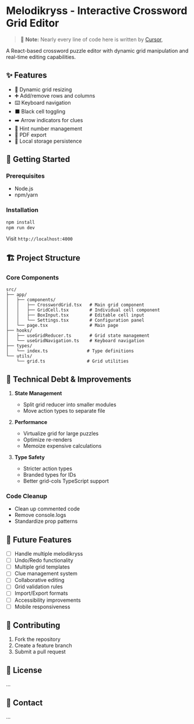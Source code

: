 # Melodikryss - Interactive Crossword Grid Editor

> 🤖 **Note:** Nearly every line of code here is written by [Cursor](https://cursor.sh/),

A React-based crossword puzzle editor with dynamic grid manipulation and real-time editing capabilities.

## ✨ Features

- 📏 Dynamic grid resizing
- ➕ Add/remove rows and columns
- ⌨️ Keyboard navigation
- ⬛ Black cell toggling
- ➡️ Arrow indicators for clues
- 🔢 Hint number management
- 📄 PDF export
- 💾 Local storage persistence

## 🚀 Getting Started

### Prerequisites

- Node.js
- npm/yarn

### Installation

```bash
npm install
npm run dev
```

Visit `http://localhost:4000`

## 🏗️ Project Structure

### Core Components

```yomama
src/
├── app/
│   ├── components/
│   │   ├── CrosswordGrid.tsx   # Main grid component
│   │   ├── GridCell.tsx        # Individual cell component
│   │   ├── BoxInput.tsx        # Editable cell input
│   │   └── Settings.tsx        # Configuration panel
│   └── page.tsx                # Main page
├── hooks/
│   ├── useGridReducer.ts       # Grid state management
│   └── useGridNavigation.ts    # Keyboard navigation
├── types/
│   └── index.ts               # Type definitions
└── utils/
    └── grid.ts                # Grid utilities
```

## 🔧 Technical Debt & Improvements

1. **State Management**

   - Split grid reducer into smaller modules
   - Move action types to separate file

2. **Performance**

   - Virtualize grid for large puzzles
   - Optimize re-renders
   - Memoize expensive calculations

3. **Type Safety**
   - Stricter action types
   - Branded types for IDs
   - Better grid-cols TypeScript support

### Code Cleanup

- Clean up commented code
- Remove console.logs
- Standardize prop patterns

## 🎯 Future Features

- [ ] Handle multiple melodikryss
- [ ] Undo/Redo functionality
- [ ] Multiple grid templates
- [ ] Clue management system
- [ ] Collaborative editing
- [ ] Grid validation rules
- [ ] Import/Export formats
- [ ] Accessibility improvements
- [ ] Mobile responsiveness

## 🤝 Contributing

1. Fork the repository
2. Create a feature branch
3. Submit a pull request

## 📝 License

...

## 🔗 Contact

...
